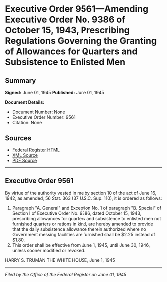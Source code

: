 # Executive Order 9561—Amending Executive Order No. 9386 of October 15, 1943, Prescribing Regulations Governing the Granting of Allowances for Quarters and Subsistence to Enlisted Men

## Summary

**Signed:** June 01, 1945
**Published:** June 01, 1945

**Document Details:**
- Document Number: None
- Executive Order Number: 9561
- Citation: None

## Sources
- [Federal Register HTML](https://www.presidency.ucsb.edu/documents/executive-order-9561-amending-executive-order-no-9386-october-15-1943-prescribing)
- [XML Source](None)
- [PDF Source](None)

---

## Executive Order 9561

By virtue of the authority vested in me by section 10 of the act of June 16, 1942, as amended, 56 Stat. 363 (37 U.S.C. Sup. 110), it is ordered as follows:
1. Paragraph "A. General" and Exception No. 1 of paragraph "B. Special" of Section I of Executive Order No. 9386, dated October 15, 1943, prescribing allowances for quarters and subsistence to enlisted men not furnished quarters or rations in kind, are hereby amended to provide that the daily subsistence allowance therein authorized where no Government messing facilities are furnished shall be $2.25 instead of $1.80.
2. This order shall be effective from June 1, 1945, until June 30, 1946, unless sooner modified or revoked.

HARRY S. TRUMAN
THE WHITE HOUSE,
June 1, 1945

---

*Filed by the Office of the Federal Register on June 01, 1945*
